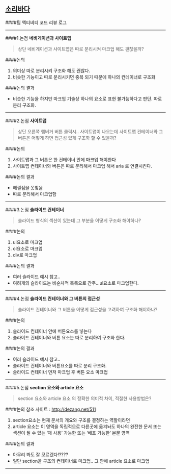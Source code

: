[소리바다](http://corp.soribada.com/)
---

####팀 엑티비티 코드 리뷰 로그

---
####1.논점
**네비게이션과 사이트맵**
>상단 네비게이션과 사이트맵은 따로 분리시켜 마크업 해도 괜찮을까?

####논의
1. 의미상 따로 분리시켜 구조화 해도 괜찮다.
2. 비슷한 기능이고 따로 분리시키면 중복 되기 때문에 하나의 컨테이너로 구조화

####논의 결과
* 비슷한 기능을 하지만 마크업 기술상 하나의 요소로 표현 불가능하다고 판단.
따로 분리 구조화.

---

####2.논점
**사이트맵**

>상단 오른쪽 햄버거 버튼 클릭시.. 사이트맵이 나오는데 사이트맵 컨테이너와 그 버튼은 어떻게 하면 접근성 있게 구조화 할 수 있을까?

####논의
1. 사이트맵과 그 버튼은 한 컨테이너 안에 마크업 해야한다
2. 사이트맵 컨테이너와 버튼은 따로 분리해서 마크업 해서 aria 로 연결시킨다.

####논의 결과
* 해결점을 못찾음
* 따로 분리해서 마크업함

---

####3.논점
**슬라이드 컨테이너**
>슬라이드 형식의 섹션이 있는데 그 부분을 어떻게 구조화 해야하나?

####논의
1. ul요소로 마크업
2. ol요소로 마크업
3. div로 마크업

####논의 결과
* 여러 슬라이드 예시 참고..
* 여려개의 슬라이드는 비순차적 목록으로 간주...ul요소로 마크업한다.

---

####4.논점
**슬라이드 컨테이너와 그 버튼의 접근성**
>슬라이드 컨테이너와 그 버튼을 어떻게 접근성을 고려하여 구조화 해야하나?

####논의
1. 슬라이드 컨테이너 안에 버튼요소를 넣는다
2. 슬라이드 컨테이너와 버튼 요소는 따로 분리하여 구조화 한다.

####논의 결과
* 여러 슬라이드 예시 참고..
* 슬라이드 컨테이너와 버튼요소를 따로 분리 구조화.
* 슬라이드 컨테이너 먼저 마크업 후 버튼 요소 마크업

---

####5.논점
**section 요소와 article 요소**
>section 요소와 article 요소 의 정확한 의미적 차이, 적절한 사용방법은?

####논의
참조 사이트 : http://dezang.net/511
1. section요소는 현재 문서의 개요와 구조를 결정하는 역할이라면 
2. article 요소는 이 영역을 독립적으로 다른곳에 옮겨놔도 하나의 완전한 문서 또는 섹션이 될 수 있는 ‘재 사용’ 가능한 또는 ‘배포 가능한’ 본문 영역

####논의 결과
* 아무리 봐도 잘 모르겠다!????
* 일단 section을 구조의 컨테이너로 마크업.. 그 안에 article 요소로 마크업

---